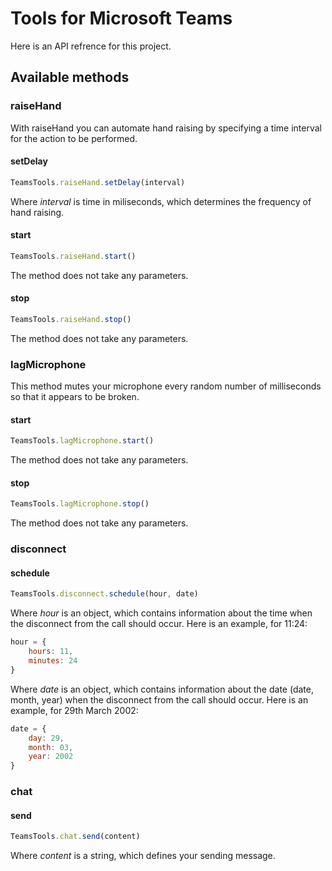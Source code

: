 # Tools for Microsoft Teams
Here is an API refrence for this project.

## Available methods

### raiseHand
With raiseHand you can automate hand raising by specifying a time interval for the action to be performed.
#### setDelay
```javascript
TeamsTools.raiseHand.setDelay(interval)
```
Where *interval* is time in miliseconds, which determines the frequency of hand raising.
#### start
```javascript
TeamsTools.raiseHand.start()
```
The method does not take any parameters.
#### stop
```javascript
TeamsTools.raiseHand.stop()
```
The method does not take any parameters.

### lagMicrophone
This method mutes your microphone every random number of milliseconds so that it appears to be broken.
#### start
```javascript
TeamsTools.lagMicrophone.start()
```
The method does not take any parameters.
#### stop
```javascript
TeamsTools.lagMicrophone.stop()
```
The method does not take any parameters.

### disconnect
#### schedule
```javascript
TeamsTools.disconnect.schedule(hour, date)
```
Where *hour* is an object, which contains information about the time when the disconnect from the call should occur.
Here is an example, for 11:24:
```javascript
hour = {
    hours: 11,
    minutes: 24
}
```
Where *date* is an object, which contains information about the date (date, month, year) when the disconnect from the call should occur.
Here is an example, for 29th March 2002:
```javascript
date = {
    day: 29,
    month: 03,
    year: 2002
}
```

### chat
#### send
```javascript
TeamsTools.chat.send(content)
```
Where *content* is a string, which defines your sending message.